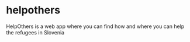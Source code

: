 # helpothers
HelpOthers is a web app where you can find how and where you can help the refugees in Slovenia
